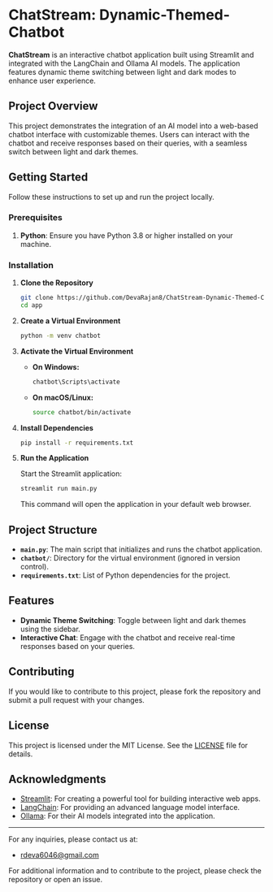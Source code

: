 # ChatStream: Dynamic-Themed-Chatbot

**ChatStream** is an interactive chatbot application built using Streamlit and integrated with the LangChain and Ollama AI models. The application features dynamic theme switching between light and dark modes to enhance user experience.

## Project Overview

This project demonstrates the integration of an AI model into a web-based chatbot interface with customizable themes. Users can interact with the chatbot and receive responses based on their queries, with a seamless switch between light and dark themes.

## Getting Started

Follow these instructions to set up and run the project locally.

### Prerequisites

1. **Python**: Ensure you have Python 3.8 or higher installed on your machine.

### Installation

1. **Clone the Repository**

   ```bash
   git clone https://github.com/DevaRajan8/ChatStream-Dynamic-Themed-Chatbot
   cd app
   ```

2. **Create a Virtual Environment**

   ```bash
   python -m venv chatbot
   ```

3. **Activate the Virtual Environment**

   - **On Windows:**

     ```bash
     chatbot\Scripts\activate
     ```

   - **On macOS/Linux:**

     ```bash
     source chatbot/bin/activate
     ```

4. **Install Dependencies**

   ```bash
   pip install -r requirements.txt
   ```

5. **Run the Application**

   Start the Streamlit application:

   ```bash
   streamlit run main.py
   ```

   This command will open the application in your default web browser.

## Project Structure

- **`main.py`**: The main script that initializes and runs the chatbot application.
- **`chatbot/`**: Directory for the virtual environment (ignored in version control).
- **`requirements.txt`**: List of Python dependencies for the project.

## Features

- **Dynamic Theme Switching**: Toggle between light and dark themes using the sidebar.
- **Interactive Chat**: Engage with the chatbot and receive real-time responses based on your queries.

## Contributing

If you would like to contribute to this project, please fork the repository and submit a pull request with your changes.

## License

This project is licensed under the MIT License. See the [LICENSE](LICENSE) file for details.

## Acknowledgments

- [Streamlit](https://streamlit.io/): For creating a powerful tool for building interactive web apps.
- [LangChain](https://www.langchain.com/): For providing an advanced language model interface.
- [Ollama](https://ollama.com/): For their AI models integrated into the application.

---

For any inquiries, please contact us at:

- [rdeva6046@gmail.com](mailto:your-email@example.com)

For additional information and to contribute to the project, please check the repository or open an issue.
